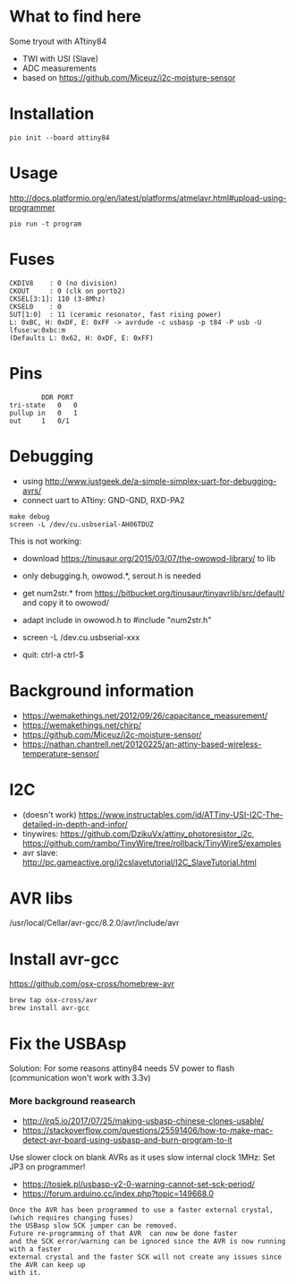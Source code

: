# What to find here
Some tryout with ATtiny84
- TWI with USI (Slave)
- ADC measurements
- based on https://github.com/Miceuz/i2c-moisture-sensor

# Installation
```
pio init --board attiny84
```

# Usage
http://docs.platformio.org/en/latest/platforms/atmelavr.html#upload-using-programmer

```
pio run -t program
```

# Fuses
```
CKDIV8    : 0 (no division)
CKOUT     : 0 (clk on portb2)
CKSEL[3:1]: 110 (3-8Mhz)
CKSEL0    : 0
SUT[1:0]  : 11 (ceramic resonator, fast rising power)
L: 0xBC, H: 0xDF, E: 0xFF -> avrdude -c usbasp -p t84 -P usb -U lfuse:w:0xbc:m
(Defaults L: 0x62, H: 0xDF, E: 0xFF)
```

# Pins
```
		DDR	PORT
tri-state	0	0
pullup in	0	1
out		1	0/1
```

# Debugging
- using http://www.justgeek.de/a-simple-simplex-uart-for-debugging-avrs/
- connect uart to ATtiny: GND-GND, RXD-PA2
```
make debug
screen -L /dev/cu.usbserial-AH06TDUZ
```

This is not working:
- download https://tinusaur.org/2015/03/07/the-owowod-library/ to lib
- only debugging.h, owowod.*, serout.h is needed
- get num2str.* from https://bitbucket.org/tinusaur/tinyavrlib/src/default/ and copy it to owowod/
- adapt include in owowod.h to #include "num2str.h"

- screen -L /dev.cu.usbserial-xxx
- quit: ctrl-a ctrl-$

# Background information
- https://wemakethings.net/2012/09/26/capacitance_measurement/
- https://wemakethings.net/chirp/
- https://github.com/Miceuz/i2c-moisture-sensor/
- https://nathan.chantrell.net/20120225/an-attiny-based-wireless-temperature-sensor/

# I2C
- (doesn't work) https://www.instructables.com/id/ATTiny-USI-I2C-The-detailed-in-depth-and-infor/
- tinywires: https://github.com/DzikuVx/attiny_photoresistor_i2c, https://github.com/rambo/TinyWire/tree/rollback/TinyWireS/examples
- avr slave: http://pc.gameactive.org/i2cslavetutorial/I2C_SlaveTutorial.html



# AVR libs
/usr/local/Cellar/avr-gcc/8.2.0/avr/include/avr

# Install avr-gcc
https://github.com/osx-cross/homebrew-avr
```
brew tap osx-cross/avr
brew install avr-gcc
```

# Fix the USBAsp
Solution: For some reasons attiny84 needs 5V power to flash
(communication won't work with 3.3v)


### More background reasearch
- http://irq5.io/2017/07/25/making-usbasp-chinese-clones-usable/
- https://stackoverflow.com/questions/25591406/how-to-make-mac-detect-avr-board-using-usbasp-and-burn-program-to-it

Use slower clock on blank AVRs as it uses slow internal clock 1MHz: Set JP3 on programmer!
- https://tosiek.pl/usbasp-v2-0-warning-cannot-set-sck-period/
- https://forum.arduino.cc/index.php?topic=149668.0

```
Once the AVR has been programmed to use a faster external crystal, (which requires changing fuses)
the USBasp slow SCK jumper can be removed.
Future re-programming of that AVR  can now be done faster
and the SCK error/warning can be ignored since the AVR is now running with a faster
external crystal and the faster SCK will not create any issues since the AVR can keep up
with it.
```
